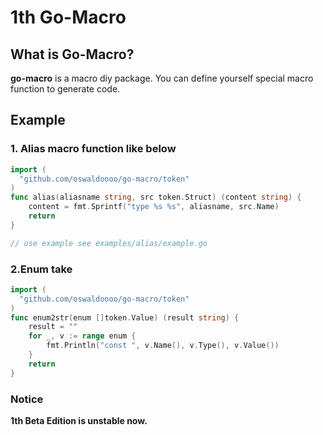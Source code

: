 # 1th Go-Macro

## What is Go-Macro?
**go-macro** is a macro diy package. You can define yourself special macro function to generate code.

## Example
### 1. Alias macro function like below
```go
import (
  "github.com/oswaldoooo/go-macro/token"
)
func alias(aliasname string, src token.Struct) (content string) {
	content = fmt.Sprintf("type %s %s", aliasname, src.Name)
	return
}

// use example see examples/alias/example.go
```
### 2.Enum take
```go
import (
  "github.com/oswaldoooo/go-macro/token"
)
func enum2str(enum []token.Value) (result string) {
	result = ""
	for _, v := range enum {
		fmt.Println("const ", v.Name(), v.Type(), v.Value())
	}
	return
}
```

### Notice
**1th Beta Edition is unstable now.**